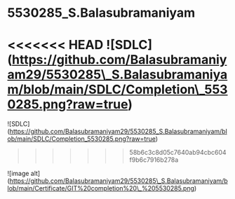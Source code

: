 # 5530285\_S.Balasubramaniyam

<<<<<<< HEAD
!\[SDLC](https://github.com/Balasubramaniyam29/5530285\_S.Balasubramaniyam/blob/main/SDLC/Completion\_5530285.png?raw=true)
=======
!\[SDLC](https://github.com/Balasubramaniyam29/5530285_S.Balasubramaniyam/blob/main/SDLC/Completion_5530285.png?raw=true)
>>>>>>> 58b6c3c8d05c7640ab94cbc604f9b6c7916b278a

!\[image alt](https://github.com/Balasubramaniyam29/5530285\_S.Balasubramaniyam/blob/main/Certificate/GIT%20completion%20\_%205530285.png)

